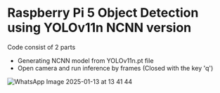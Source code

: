 # Raspberry Pi 5 Object Detection using YOLOv11n NCNN version

Code consist of 2 parts
- Generating NCNN model from YOLOv11n.pt file
- Open camera and run inference by frames (Closed with the key 'q')

![WhatsApp Image 2025-01-13 at 13 41 44](https://github.com/user-attachments/assets/6195b333-a575-4e64-8f57-153f0d43a52c)
